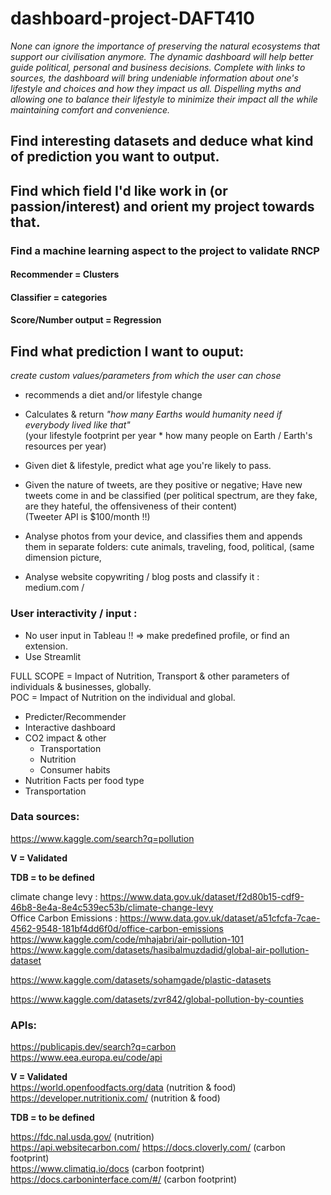 # dashboard-project-DAFT410

*None can ignore the importance of preserving the natural ecosystems that support our civilisation anymore. The dynamic dashboard will help better guide political, personal and business decisions. Complete with links to sources,  the dashboard will bring undeniable information about one's lifestyle and choices and how they impact us all. Dispelling myths and allowing one to balance their lifestyle to minimize their impact all the while maintaining comfort and convenience.*  

## Find interesting datasets and deduce what kind of prediction you want to output.  

## Find which field I'd like work in (or passion/interest) and orient my project towards that.

### Find a machine learning aspect to the project to validate RNCP  
#### Recommender = Clusters
#### Classifier = categories
#### Score/Number output = Regression


## Find what prediction I want to ouput:  
*create custom values/parameters from which the user can chose*  
* recommends a diet and/or lifestyle change
* Calculates & return *"how many Earths would humanity need if everybody lived like that"*  
(your lifestyle footprint per year * how many people on Earth / Earth's resources per year)
* Given diet & lifestyle, predict what age you're likely to pass.  

* Given the nature of tweets, are they positive or negative; Have new tweets come in and be classified (per political spectrum, are they fake, are they hateful, the offensiveness of their content)  
(Tweeter API is $100/month !!)

* Analyse photos from your device, and classifies them and appends them in separate folders: cute animals, traveling, food, political, 
(same dimension picture, 

* Analyse website copywriting / blog posts and classify it :   
medium.com /


### User interactivity / input :
* No user input in Tableau !! => make predefined profile, or find an extension.
* Use Streamlit

FULL SCOPE = Impact of Nutrition, Transport & other parameters of individuals & businesses, globally.  
POC = Impact of Nutrition on the individual and global.

- Predicter/Recommender
- Interactive dashboard
- CO2 impact & other
  - Transportation
  - Nutrition
  - Consumer habits
- Nutrition Facts per food type
- Transportation






### Data sources:  
https://www.kaggle.com/search?q=pollution

**V = Validated**  

**TDB = to be defined**  

climate change levy : https://www.data.gov.uk/dataset/f2d80b15-cdf9-46b8-8e4a-8e4c539ec53b/climate-change-levy  
Office Carbon Emissions : https://www.data.gov.uk/dataset/a51cfcfa-7cae-4562-9548-181bf4dd6f0d/office-carbon-emissions  
https://www.kaggle.com/code/mhajabri/air-pollution-101  
https://www.kaggle.com/datasets/hasibalmuzdadid/global-air-pollution-dataset  
  
https://www.kaggle.com/datasets/sohamgade/plastic-datasets  
  
https://www.kaggle.com/datasets/zvr842/global-pollution-by-counties  

### APIs:  
https://publicapis.dev/search?q=carbon  
https://www.eea.europa.eu/code/api  

**V = Validated**  
https://world.openfoodfacts.org/data (nutrition & food)  
https://developer.nutritionix.com/  (nutrition & food)  

**TDB = to be defined** 

https://fdc.nal.usda.gov/ (nutrition)  
https://api.websitecarbon.com/
https://docs.cloverly.com/ (carbon footprint)  
https://www.climatiq.io/docs (carbon footprint)   
https://docs.carboninterface.com/#/ (carbon footprint)  



